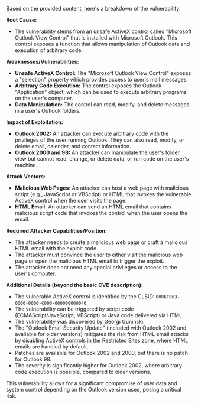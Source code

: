 Based on the provided content, here's a breakdown of the vulnerability:

**Root Cause:**

*   The vulnerability stems from an unsafe ActiveX control called "Microsoft Outlook View Control" that is installed with Microsoft Outlook. This control exposes a function that allows manipulation of Outlook data and execution of arbitrary code.

**Weaknesses/Vulnerabilities:**

*   **Unsafe ActiveX Control:** The "Microsoft Outlook View Control" exposes a "selection" property which provides access to user's mail messages.
*   **Arbitrary Code Execution:** The control exposes the Outlook "Application" object, which can be used to execute arbitrary programs on the user's computer.
*   **Data Manipulation:** The control can read, modify, and delete messages in a user's Outlook folders.

**Impact of Exploitation:**

*   **Outlook 2002:** An attacker can execute arbitrary code with the privileges of the user running Outlook. They can also read, modify, or delete email, calendar, and contact information.
*   **Outlook 2000 and 98:** An attacker can manipulate the user's folder view but cannot read, change, or delete data, or run code on the user's machine.

**Attack Vectors:**

*   **Malicious Web Pages:** An attacker can host a web page with malicious script (e.g., JavaScript or VBScript) or HTML that invokes the vulnerable ActiveX control when the user visits the page.
*   **HTML Email:** An attacker can send an HTML email that contains malicious script code that invokes the control when the user opens the email.

**Required Attacker Capabilities/Position:**

*   The attacker needs to create a malicious web page or craft a malicious HTML email with the exploit code.
*   The attacker must convince the user to either visit the malicious web page or open the malicious HTML email to trigger the exploit.
*   The attacker does not need any special privileges or access to the user's computer.

**Additional Details (beyond the basic CVE description):**

*   The vulnerable ActiveX control is identified by the CLSID: `0006F063-0000-0000-C000-000000000046`.
*   The vulnerability can be triggered by script code (ECMAScript/JavaScript, VBScript) or Java code delivered via HTML.
*   The vulnerability was discovered by Georgi Guninski.
*   The "Outlook Email Security Update" (included with Outlook 2002 and available for older versions) mitigates the risk from HTML email attacks by disabling ActiveX controls in the Restricted Sites zone, where HTML emails are handled by default.
*   Patches are available for Outlook 2002 and 2000, but there is no patch for Outlook 98.
*   The severity is significantly higher for Outlook 2002, where arbitrary code execution is possible, compared to older versions.

This vulnerability allows for a significant compromise of user data and system control depending on the Outlook version used, posing a critical risk.